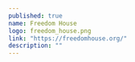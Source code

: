 ```yaml
---
published: true
name: Freedom House
logo: freedom_house.png
link: "https://freedomhouse.org/"
description: ""
---
```


